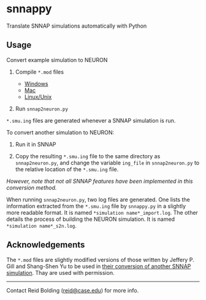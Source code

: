 # snnappy

Translate SNNAP simulations automatically with Python

## Usage

Convert example simulation to NEURON

1. Compile `*.mod` files 

    - [Windows](https://www.neuron.yale.edu/neuron/static/docs/nmodl/mswin.html)
    - [Mac](https://www.neuron.yale.edu/neuron/static/docs/nmodl/macos.html)
    - [Linux/Unix](https://www.neuron.yale.edu/neuron/static/docs/nmodl/unix.html)

2. Run `snnap2neuron.py`

`*.smu.ing` files are generated whenever a SNNAP simulation is run.

To convert another simulation to NEURON:

1. Run it in SNNAP

2. Copy the resulting `*.smu.ing` file to the same directory as `snnap2neuron.py`, and change the variable `ing_file` in `snnap2neuron.py` to the relative location of the `*.smu.ing` file.

*However, note that not all SNNAP features have been implemented in this conversion method.*

When running `snnap2neuron.py`, two log files are generated. One lists the information extracted from the `*.smu.ing` file by `snnappy.py` in a slightly more readable format. It is named `*simulation name*_import.log`. The other details the process of building the NEURON simulation. It is named `*simulation name*_s2n.log`.

## Acknowledgements

The `*.mod` files are slightly modified versions of those written by Jeffery P. Gill and Shang-Shen Yu to be used in [their conversion of another SNNAP simulation](https://github.com/jpgill86/sussweinetal2002). Thay are used with permission.

---
Contact Reid Bolding (reid@case.edu) for more info.
